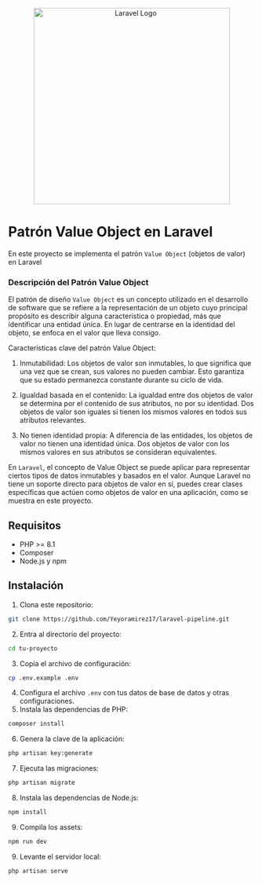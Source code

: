<p align="center"><a href="https://laravel.com" target="_blank"><img src="https://raw.githubusercontent.com/laravel/art/master/logo-lockup/5%20SVG/2%20CMYK/1%20Full%20Color/laravel-logolockup-cmyk-red.svg" width="400" alt="Laravel Logo"></a></p>


# Patrón Value Object en Laravel

En este proyecto se implementa el patrón `Value Object` (objetos de valor) en Laravel

### Descripción del Patrón Value Object


El patrón de diseño `Value Object` es un concepto utilizado en el desarrollo de software que se refiere a la representación de un objeto cuyo principal propósito es describir alguna característica o propiedad, más que identificar una entidad única. En lugar de centrarse en la identidad del objeto, se enfoca en el valor que lleva consigo.

Características clave del patrón Value Object:

1. Inmutabilidad: Los objetos de valor son inmutables, lo que significa que una vez que se crean, sus valores no pueden cambiar. Esto garantiza que su estado permanezca constante durante su ciclo de vida.

2. Igualdad basada en el contenido: La igualdad entre dos objetos de valor se determina por el contenido de sus atributos, no por su identidad. Dos objetos de valor son iguales si tienen los mismos valores en todos sus atributos relevantes.

3. No tienen identidad propia: A diferencia de las entidades, los objetos de valor no tienen una identidad única. Dos objetos de valor con los mismos valores en sus atributos se consideran equivalentes.

En `Laravel`, el concepto de Value Object se puede aplicar para representar ciertos tipos de datos inmutables y basados en el valor. Aunque Laravel no tiene un soporte directo para objetos de valor en sí, puedes crear clases específicas que actúen como objetos de valor en una aplicación, como se muestra en este proyecto.

## Requisitos

- PHP >= 8.1
- Composer
- Node.js y npm

## Instalación

1. Clona este repositorio: 

```bash
git clone https://github.com/Yeyoramirez17/laravel-pipeline.git
```
2. Entra al directorio del proyecto: 
```bash
cd tu-proyecto
```
3. Copia el archivo de configuración: 
```bash 
cp .env.example .env
```
4. Configura el archivo `.env` con tus datos de base de datos y otras configuraciones.
5. Instala las dependencias de PHP: 
```bash 
composer install
```
6. Genera la clave de la aplicación: 
```bash 
php artisan key:generate
```
7. Ejecuta las migraciones: 
```bash
php artisan migrate
```
8. Instala las dependencias de Node.js: 
```bash 
npm install
```
9. Compila los assets: 
```bash
npm run dev
```

9. Levante el servidor local:
```bash
php artisan serve
```

